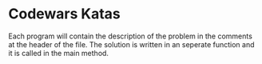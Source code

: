 # Codewars Katas
Each program will contain the description of the problem in the comments at the header of the file. The solution is written in an seperate
function and it is called in the main method.
